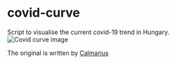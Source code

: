 # covid-curve
Script to visualise the current covid-19 trend in Hungary.
![Covid curve image](https://i.imgur.com/3L8rxHm.png)

The original is written by [Calmarius](https://github.com/Calmarius)
